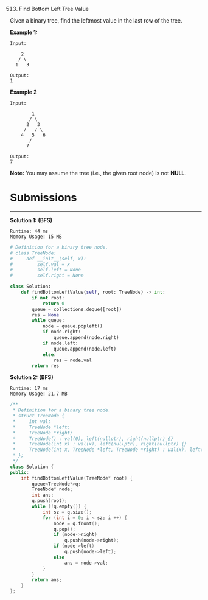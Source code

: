 513. Find Bottom Left Tree Value

Given a binary tree, find the leftmost value in the last row of the tree.

**Example 1:**
```
Input:

    2
   / \
  1   3

Output:
1
```

**Example 2**
```
Input:

        1
       / \
      2   3
     /   / \
    4   5   6
       /
      7

Output:
7
```

**Note:** You may assume the tree (i.e., the given root node) is not **NULL**.

# Submissions
---
**Solution 1: (BFS)**
```
Runtime: 44 ms
Memory Usage: 15 MB
```
```python
# Definition for a binary tree node.
# class TreeNode:
#     def __init__(self, x):
#         self.val = x
#         self.left = None
#         self.right = None

class Solution:
    def findBottomLeftValue(self, root: TreeNode) -> int:
        if not root:
            return 0
        queue = collections.deque([root])
        res = None
        while queue:
            node = queue.popleft()
            if node.right:
                queue.append(node.right)
            if node.left:
                queue.append(node.left)
            else:
                res = node.val
        return res
```

**Solution 2: (BFS)**
```
Runtime: 17 ms
Memory Usage: 21.7 MB
```
```c++
/**
 * Definition for a binary tree node.
 * struct TreeNode {
 *     int val;
 *     TreeNode *left;
 *     TreeNode *right;
 *     TreeNode() : val(0), left(nullptr), right(nullptr) {}
 *     TreeNode(int x) : val(x), left(nullptr), right(nullptr) {}
 *     TreeNode(int x, TreeNode *left, TreeNode *right) : val(x), left(left), right(right) {}
 * };
 */
class Solution {
public:
    int findBottomLeftValue(TreeNode* root) {
        queue<TreeNode*>q;
        TreeNode* node;
        int ans;
        q.push(root);
        while (!q.empty()) {
            int sz = q.size();
            for (int i = 0; i < sz; i ++) {
                node = q.front();
                q.pop();
                if (node->right)
                    q.push(node->right);
                if (node->left)
                    q.push(node->left);
                else
                    ans = node->val;
            }
        }
        return ans;
    }
};
```
